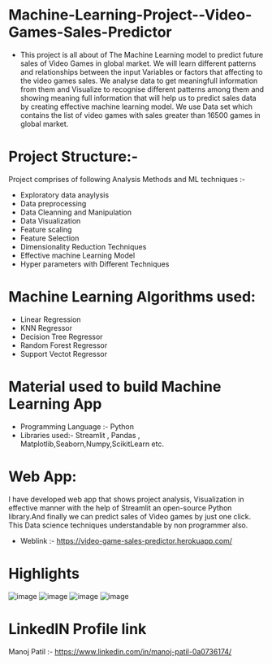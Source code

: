 # Machine-Learning-Project--Video-Games-Sales-Predictor

- This project is all about of The Machine Learning model to predict future sales of Video Games in global market. We will learn different patterns and relationships between the input Variables or factors that affecting to the video games sales. We analyse data to get meaningfull information from them and Visualize to recognise different patterns among them and showing meaning full information that will help us to predict sales data by creating effective machine learning model. We use Data set which contains the list of video games with sales greater than 16500 games in global market. 

# Project Structure:-
Project comprises of following Analysis Methods and ML techniques :-
- Exploratory data anaylysis 
- Data preprocessing
- Data Cleanning and Manipulation
- Data Visualization
- Feature scaling
- Feature Selection
- Dimensionality Reduction Techniques
- Effective machine Learning Model
- Hyper parameters with Different Techniques

# Machine Learning Algorithms used:
- Linear Regression
- KNN Regressor
- Decision Tree Regressor
- Random Forest Regressor
- Support Vectot Regressor

# Material used to build Machine Learning App
- Programming Language :- Python
- Libraries used:- Streamlit , Pandas , Matplotlib,Seaborn,Numpy,ScikitLearn etc.

# Web App:
I have developed web app that shows project analysis, Visualization in effective manner with the help of Streamlit an open-source Python library.And finally we can predict sales of Video games by just one click. This Data science techniques understandable by non programmer also.
- Weblink :- https://video-game-sales-predictor.herokuapp.com/

# Highlights 
![image](https://user-images.githubusercontent.com/86981479/127508691-b82199b2-2a6f-4014-93d9-0c458290daf2.png)
![image](https://user-images.githubusercontent.com/86981479/127508720-88975460-e94e-4d8a-b541-9277c2973b28.png)
![image](https://user-images.githubusercontent.com/86981479/127508750-366b855d-b0ab-44fc-b1e4-5805dee13d75.png)
![image](https://user-images.githubusercontent.com/86981479/127508887-463e03ed-75d8-485d-9f60-fb0f52079470.png)


# LinkedIN Profile link
Manoj Patil :- https://www.linkedin.com/in/manoj-patil-0a0736174/
